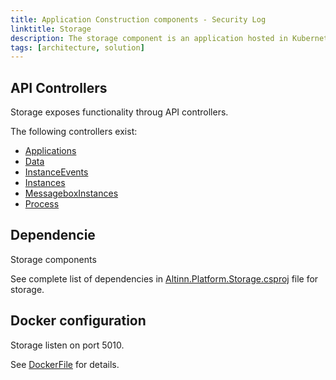 ```yaml
---
title: Application Construction components - Security Log
linktitle: Storage
description: The storage component is an application hosted in Kubernetes as a Docker container.
tags: [architecture, solution]
---
```


## API Controllers
Storage exposes functionality throug API controllers. 

The following controllers exist:

- [Applications](https://github.com/Altinn/altinn-studio/blob/master/src/Altinn.Platform/Altinn.Platform.Storage/Storage/Controllers/ApplicationsController.cs)
- [Data](https://github.com/Altinn/altinn-studio/blob/master/src/Altinn.Platform/Altinn.Platform.Storage/Storage/Controllers/DataController.cs)
- [InstanceEvents](https://github.com/Altinn/altinn-studio/blob/master/src/Altinn.Platform/Altinn.Platform.Storage/Storage/Controllers/InstanceEventsController.cs)
- [Instances](https://github.com/Altinn/altinn-studio/blob/master/src/Altinn.Platform/Altinn.Platform.Storage/Storage/Controllers/InstancesController.cs)
- [MessageboxInstances](https://github.com/Altinn/altinn-studio/blob/master/src/Altinn.Platform/Altinn.Platform.Storage/Storage/Controllers/MessageboxInstancesController.cs)
- [Process](https://github.com/Altinn/altinn-studio/blob/master/src/Altinn.Platform/Altinn.Platform.Storage/Storage/Controllers/ProcessController.cs)


## Dependencie
Storage components 

See complete list of dependencies in
[Altinn.Platform.Storage.csproj](https://github.com/Altinn/altinn-studio/blob/master/src/Altinn.Platform/Altinn.Platform.Storage/Storage/Altinn.Platform.Storage.csproj) file for storage. 

## Docker configuration
Storage listen on port 5010. 

See [DockerFile](https://github.com/Altinn/altinn-studio/blob/master/src/Altinn.Platform/Altinn.Platform.Storage/Storage/Dockerfile) for details.
